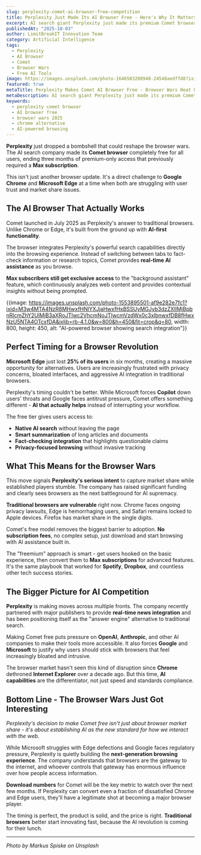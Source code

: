 ```yaml
---
slug: perplexity-comet-ai-browser-free-competition
title: Perplexity Just Made Its AI Browser Free - Here's Why It Matters
excerpt: AI search giant Perplexity just made its premium Comet browser free for everyone after 3 months of paid-only access. This changes the browser wars completely.
publishedAt: "2025-10-03"
author: LimitBreakIT Innovation Team
category: Artificial Intelligence
tags:
  - Perplexity
  - AI Browser
  - Comet
  - Browser Wars
  - Free AI Tools
image: https://images.unsplash.com/photo-1646583288948-24548aedffd8?ixid=M3w4MTA4NzR8MHwxfHNlYXJjaHwxfHxhcnRpZmljaWFsJTIwaW50ZWxsaWdlbmNlJTIwcGVycGxleGl0eSUyMGNvbWV0JTIwYnJvd3NlciUyMEFJJTIwYnJvd3NlciUyMGZyZWV8ZW58MXwwfHx8MTc1OTUwODk3MHww&ixlib=rb-4.1.0&w=1200&h=600&fit=crop&q=80
featured: true
metaTitle: Perplexity Makes Comet AI Browser Free - Browser Wars Heat Up
metaDescription: AI search giant Perplexity just made its premium Comet browser free for everyone. This could completely reshape the browser market and challenge Chrome dominance.
keywords:
  - perplexity comet browser
  - AI browser free
  - browser wars 2025
  - chrome alternative
  - AI-powered browsing
---
```


**Perplexity** just dropped a bombshell that could reshape the browser wars. The AI search company made its **Comet browser** completely free for all users, ending three months of premium-only access that previously required a **Max subscription**.

This isn't just another browser update. It's a direct challenge to **Google Chrome** and **Microsoft Edge** at a time when both are struggling with user trust and market share issues.

## **The AI Browser That Actually Works**

Comet launched in July 2025 as Perplexity's answer to traditional browsers. Unlike Chrome or Edge, it's built from the ground up with **AI-first functionality**.

The browser integrates Perplexity's powerful search capabilities directly into the browsing experience. Instead of switching between tabs to fact-check information or research topics, Comet provides **real-time AI assistance** as you browse.

**Max subscribers still get exclusive access** to the "background assistant" feature, which continuously analyzes web content and provides contextual insights without being prompted.

{{image: https://images.unsplash.com/photo-1553895501-af9e282e7fc1?ixid=M3w4MTA4NzR8MHwxfHNlYXJjaHwxfHxBSSUyMGJyb3dzZXIlMjBpbnRlcmZhY2UlMjB3aXRoJTIwc2VhcmNoJTIwcmVzdWx0c3xlbnwxfDB8fHwxNzU5NTA4OTcxfDA&ixlib=rb-4.1.0&w=800&h=450&fit=crop&q=80, width: 800, height: 450, alt: "AI-powered browser showing search integration"}}

## **Perfect Timing for a Browser Revolution**

**Microsoft Edge** just lost **25% of its users** in six months, creating a massive opportunity for alternatives. Users are increasingly frustrated with privacy concerns, bloated interfaces, and aggressive AI integration in traditional browsers.

Perplexity's timing couldn't be better. While Microsoft forces **Copilot** down users' throats and Google faces antitrust pressure, Comet offers something different - **AI that actually helps** instead of interrupting your workflow.

The free tier gives users access to:
- **Native AI search** without leaving the page
- **Smart summarization** of long articles and documents  
- **Fact-checking integration** that highlights questionable claims
- **Privacy-focused browsing** without invasive tracking

## **What This Means for the Browser Wars**

This move signals **Perplexity's serious intent** to capture market share while established players stumble. The company has raised significant funding and clearly sees browsers as the next battleground for AI supremacy.

**Traditional browsers are vulnerable** right now. Chrome faces ongoing privacy lawsuits, Edge is hemorrhaging users, and Safari remains locked to Apple devices. Firefox has market share in the single digits.

Comet's free model removes the biggest barrier to adoption. **No subscription fees**, no complex setup, just download and start browsing with AI assistance built in.

The "freemium" approach is smart - get users hooked on the basic experience, then convert them to **Max subscriptions** for advanced features. It's the same playbook that worked for **Spotify**, **Dropbox**, and countless other tech success stories.

## **The Bigger Picture for AI Competition**

**Perplexity** is making moves across multiple fronts. The company recently partnered with major publishers to provide **real-time news integration** and has been positioning itself as the "answer engine" alternative to traditional search.

Making Comet free puts pressure on **OpenAI**, **Anthropic**, and other AI companies to make their tools more accessible. It also forces **Google** and **Microsoft** to justify why users should stick with browsers that feel increasingly bloated and intrusive.

The browser market hasn't seen this kind of disruption since **Chrome** dethroned **Internet Explorer** over a decade ago. But this time, **AI capabilities** are the differentiator, not just speed and standards compliance.

## **Bottom Line - The Browser Wars Just Got Interesting**

*Perplexity's decision to make Comet free isn't just about browser market share - it's about establishing AI as the new standard for how we interact with the web.*

While Microsoft struggles with Edge defections and Google faces regulatory pressure, Perplexity is quietly building the **next-generation browsing experience**. The company understands that browsers are the gateway to the internet, and whoever controls that gateway has enormous influence over how people access information.

**Download numbers** for Comet will be the key metric to watch over the next few months. If Perplexity can convert even a fraction of dissatisfied Chrome and Edge users, they'll have a legitimate shot at becoming a major browser player.

The timing is perfect, the product is solid, and the price is right. **Traditional browsers** better start innovating fast, because the AI revolution is coming for their lunch.

---

*Photo by Markus Spiske on Unsplash*